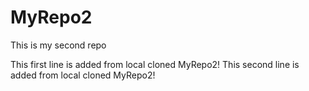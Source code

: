 # MyRepo2
This is my second repo

This first line is added from local cloned MyRepo2!
This second line is added from local cloned MyRepo2!
